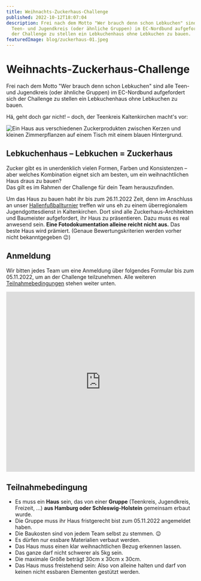 ```yaml
---
title: Weihnachts-Zuckerhaus-Challenge
published: 2022-10-12T18:07:04
description: Frei nach dem Motto "Wer brauch denn schon Lebkuchen" sind alle
  Teen- und Jugendkreis (oder ähnliche Gruppen) im EC-Nordbund aufgefordert sich
  der Challenge zu stellen ein Lebkuchenhaus ohne Lebkuchen zu bauen.
featuredImage: blog/zuckerhaus-01.jpeg
---
```

# Weihnachts-Zuckerhaus-Challenge

Frei nach dem Motto "Wer brauch denn schon Lebkuchen" sind alle Teen- und Jugendkreis (oder ähnliche Gruppen) im EC-Nordbund aufgefordert sich der Challenge zu stellen ein Lebkuchenhaus ohne Lebkuchen zu bauen.

Hä, geht doch gar nicht! – doch, der Teenkreis Kaltenkirchen macht's vor:

![Ein Haus aus verschiedenen Zuckerprodukten zwischen Kerzen und kleinen Zimmerpflanzen auf einem Tisch mit einem blauen Hintergrund.](blog/zuckerhaus-01.jpeg "Zuckerhaus Demo vom Teenkreis Kaltenkirchen")

## Lebkuchenhaus – Lebkuchen = Zuckerhaus

Zucker gibt es in unerdenklich vielen Formen, Farben und Konsistenzen – aber welches Kombination eignet sich am besten, um ein weihnachtlichen Haus draus zu bauen?\
Das gilt es im Rahmen der Challenge für dein Team herauszufinden.

Um das Haus zu bauen habt ihr bis zum 26.11.2022 Zeit, denn im Anschluss an unser [Hallenfußballturnier](https://www.ec-nordbund.de/veranstaltungen/2022sHallenFBall) treffen wir uns eh zu einem überregionalem Jugendgottesdienst in Kaltenkirchen. Dort sind alle Zuckerhaus-Architekten und Baumeister aufgefordert, ihr Haus zu präsentieren. Dazu muss es real anwesend sein. **Eine Fotodokumentation alleine reicht nicht aus.** Das beste Haus wird prämiert. (Genaue Bewertungskriterien werden vorher nicht bekanntgegeben 😉)

## Anmeldung

Wir bitten jedes Team um eine Anmeldung über folgendes Formular bis zum 05.11.2022, um an der Challenge teilzunehmen. Alle weiteren [Teilnahmebedingungen](#Teilnhamebedingung) stehen weiter unten.

<iframe width="640px" height= "480px" src= "https://forms.office.com/Pages/ResponsePage.aspx?id=lDZs0n-42k-MGH7D3WERTGAikpWg1d9EkFOBg9FDTk5UM0UzNThKWE8ySzhSNVFFMEVIOFlOMllZWiQlQCN0PWcu&embed=true" frameborder= "0" marginwidth= "0" marginheight= "0" style= "border: none; max-width:100%; max-height:100vh" allowfullscreen webkitallowfullscreen mozallowfullscreen msallowfullscreen> </iframe>

## Teilnahmebedingung

* Es muss ein **Haus** sein, das von einer **Gruppe** (Teenkreis, Jugendkreis, Freizeit, ...) **aus Hamburg oder Schleswig-Holstein** gemeinsam erbaut wurde.
* Die Gruppe muss ihr Haus fristgerecht bist zum 05.11.2022 angemeldet haben.
* Die Baukosten sind von jedem Team selbst zu stemmen. 😉
* Es dürfen nur essbare Materialien verbaut werden.
* Das Haus muss einen klar weihnachtlichen Bezug erkennen lassen.
* Das ganze darf nicht schwerer als 5kg sein.
* Die maximale Größe beträgt 30cm x 30cm x 30cm.
* Das Haus muss freistehend sein: Also von alleine halten und darf von keinen nicht essbaren Elementen gestützt werden. 
